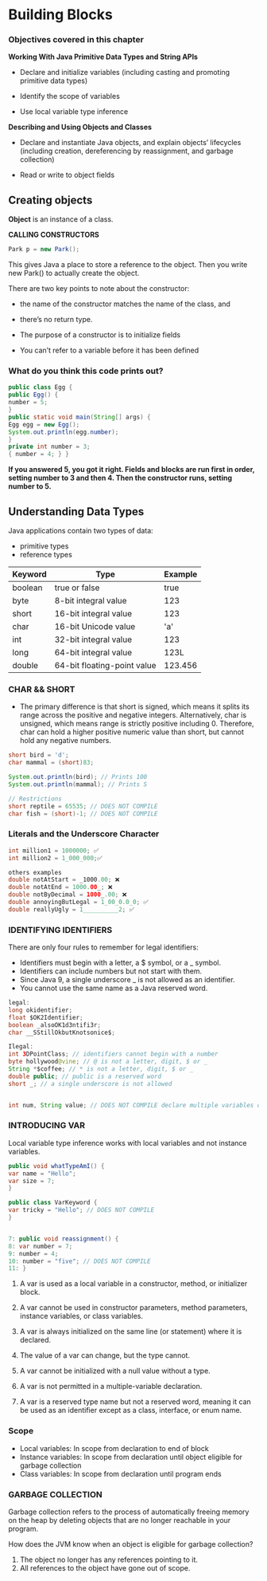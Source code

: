 # Building Blocks

### Objectives covered in this chapter

**Working With Java Primitive Data Types and String APIs**
* Declare and initialize variables (including casting and promoting
primitive data types)

* Identify the scope of variables

* Use local variable type inference

**Describing and Using Objects and Classes**

* Declare and instantiate Java objects, and explain objects’ lifecycles
(including creation, dereferencing by reassignment, and garbage
collection)

* Read or write to object fields

## Creating objects 
**Object** is an instance of a class.

**CALLING CONSTRUCTORS** 
```java
Park p = new Park();
```
This gives Java a place to store a reference to the
object.
Then you write new Park() to actually create the object.

There are two key points to note about the constructor: 
* the name of
the constructor matches the name of the class, and 
* there’s no return
type.

* The purpose of a constructor is to initialize fields

* You can’t refer to a
variable before it has been defined

### What do you think this code prints out?

```java
public class Egg {
public Egg() {
number = 5;
}
public static void main(String[] args) {
Egg egg = new Egg();
System.out.println(egg.number);
}
private int number = 3;
{ number = 4; } }
```

**If you answered 5, you got it right. Fields and blocks are run first in
order, setting number to 3 and then 4. Then the constructor runs,
setting number to 5.**


## Understanding Data Types

Java applications contain two types of data: 
* primitive types
* reference types


| Keyword | Type | Example |
|----------|----------|----------|
| boolean | true or false   | true   |
| byte      | 8-bit integral value   | 123   |
| short    | 16-bit integral value  |123   |
| char | 16-bit Unicode value   | 'a'  |
| int| 32-bit integral value  | 123  |
| long     | 64-bit integral value  | 123L   |
| double  | 64-bit floating-point value  |123.456  |

### CHAR && SHORT
* The primary difference is that short is
signed, which means it splits its range across the positive and
negative integers. Alternatively, char is unsigned, which means
range is strictly positive including 0. Therefore, char can hold a
higher positive numeric value than short, but cannot hold any
negative numbers.
```java
short bird = 'd';
char mammal = (short)83;

System.out.println(bird); // Prints 100
System.out.println(mammal); // Prints S

// Restrictions 
short reptile = 65535; // DOES NOT COMPILE
char fish = (short)-1; // DOES NOT COMPILE
```

### Literals and the Underscore Character

```java
int million1 = 1000000; ✅
int million2 = 1_000_000;✅

others examples
double notAtStart = _1000.00; ❌
double notAtEnd = 1000.00_; ❌
double notByDecimal = 1000_.00; ❌
double annoyingButLegal = 1_00_0.0_0; ✅
double reallyUgly = 1__________2; ✅

```

### IDENTIFYING IDENTIFIERS
There are only four rules to remember for legal identifiers:
* Identifiers must begin with a letter, a $ symbol, or a _ symbol.
* Identifiers can include numbers but not start with them.
* Since Java 9, a single underscore _ is not allowed as an identifier.
* You cannot use the same name as a Java reserved word. 


```java
legal: 
long okidentifier;
float $OK2Identifier;
boolean _alsoOK1d3ntifi3r;
char __SStillOkbutKnotsonice$;

Ilegal:
int 3DPointClass; // identifiers cannot begin with a number
byte hollywood@vine; // @ is not a letter, digit, $ or _
String *$coffee; // * is not a letter, digit, $ or _
double public; // public is a reserved word
short _; // a single underscore is not allowed


int num, String value; // DOES NOT COMPILE declare multiple variables of different types in the same statement.
```
### INTRODUCING VAR
Local variable type inference works with local variables and not instance variables.

```java
public void whatTypeAmI() {
var name = "Hello";
var size = 7;
}

public class VarKeyword {
var tricky = "Hello"; // DOES NOT COMPILE
}


7: public void reassignment() {
8: var number = 7;
9: number = 4;
10: number = "five"; // DOES NOT COMPILE
11: }
```

1. A var is used as a local variable in a constructor, method, or
initializer block.
2. A var cannot be used in constructor parameters, method parameters,
instance variables, or class variables.
3. A var is always initialized on the same line (or statement) where it is
declared.
4. The value of a var can change, but the type cannot.

5. A var cannot be initialized with a null value without a type.
6. A var is not permitted in a multiple-variable declaration.
7. A var is a reserved type name but not a reserved word, meaning it
can be used as an identifier except as a class, interface, or enum name.

### Scope

* Local variables: In scope from declaration to end of block
* Instance variables: In scope from declaration until object eligible for
garbage collection
* Class variables: In scope from declaration until program ends

### GARBAGE COLLECTION
Garbage collection refers to the process of automatically freeing
memory on the heap by deleting objects that are no longer reachable
in your program.

How does the JVM know when an object is eligible for garbage
collection?

1. The object no longer has any references pointing to it.
2. All references to the object have gone out of scope.
















